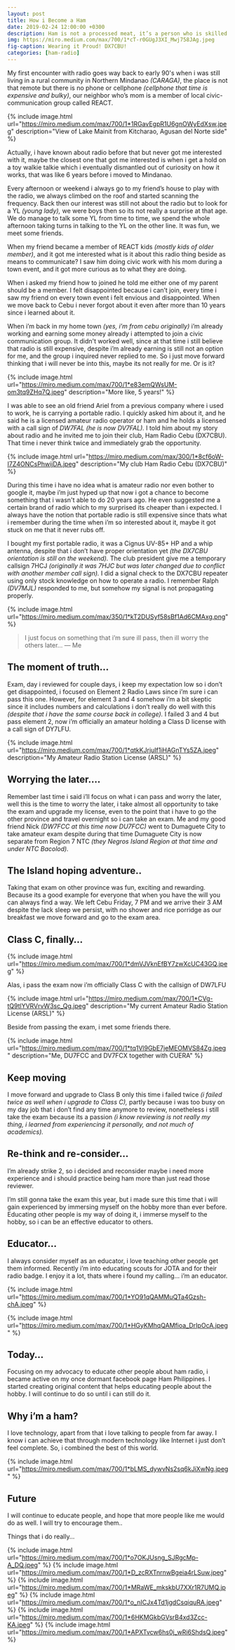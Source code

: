 ```yaml
---
layout: post
title: How i Become a Ham
date: 2019-02-24 12:00:00 +0300
description: Ham is not a processed meat, it’s a person who is skilled in the Amateur Radio.
img: https://miro.medium.com/max/700/1*cT-r0GUgJ3XI_Mwj758JAg.jpeg
fig-caption: Wearing it Proud! DX7CBU!
categories: [ham-radio]
---
```


My first encounter with radio goes way back to early 90's when i was still living in a rural community in Northern Mindanao *(CARAGA)*, the place is not that remote but there is no phone or cellphone *(cellphone that time is expensive and bulky)*, our neighbor who’s mom is a member of local civic-communication group called REACT.

{% include image.html url="https://miro.medium.com/max/700/1*1RGavEgpR1U6gnOWyEdXsw.jpeg" description="View of Lake Mainit from Kitcharao, Agusan del Norte side" %}

Actually, i have known about radio before that but never got me interested with it, maybe the closest one that got me interested is when i get a hold on a toy walkie talkie which i eventually dismantled out of curiosity on how it works, that was like 6 years before i moved to Mindanao.

Every afternoon or weekend i always go to my friend’s house to play with the radio, we always climbed on the roof and started scanning the frequency. Back then our interest was still not about the radio but to look for a YL *(young lady),* we were boys then so its not really a surprise at that age. We do manage to talk some YL from time to time, we spend the whole afternoon taking turns in talking to the YL on the other line. It was fun, we meet some friends.

When my friend became a member of REACT kids *(mostly kids of older member)*, and it got me interested what is it about this radio thing beside as means to communicate? I saw him doing civic work with his mom during a town event, and it got more curious as to what they are doing.

When i asked my friend how to joined he told me either one of my parent should be a member. I felt disappointed because i can’t join, every time i saw my friend on every town event i felt envious and disappointed. When we move back to Cebu i never forgot about it even after more than 10 years since i learned about it.

When i’m back in my home town *(yes, i’m from cebu originally)* i’m already working and earning some money already i attempted to join a civic communication group. It didn't worked well, since at that time i still believe that radio is still expensive, despite i’m already earning is still not an option for me, and the group i inquired never replied to me. So i just move forward thinking that i will never be into this, maybe its not really for me. Or is it?

{% include image.html url="https://miro.medium.com/max/700/1*e83emQWsUM-om3tq9ZHq7Q.jpeg" description="More like, 5 years!" %}

I was able to see an old friend Ariel from a previous company where i used to work, he is carrying a portable radio. I quickly asked him about it, and he said he is a licensed amateur radio operator or ham and he holds a licensed with a call sign of *DW7FAL (he is now DV7FAL).* I told him about my story about radio and he invited me to join their club, Ham Radio Cebu (DX7CBU). That time i never think twice and immediately grab the opportunity.

{% include image.html url="https://miro.medium.com/max/300/1*8cf6oW-I7Z4ONCsPhwijDA.jpeg" description="My club Ham Radio Cebu (DX7CBU)" %}

During this time i have no idea what is amateur radio nor even bother to google it, maybe i’m just hyped up that now i got a chance to become something that i wasn't able to do 20 years ago. He even suggested me a certain brand of radio which to my surprised its cheaper than i expected. I always have the notion that portable radio is still expensive since thats what i remember during the time when i’m so interested about it, maybe it got stuck on me that it never rubs off.

I bought my first portable radio, it was a Cignus UV-85+ HP and a whip antenna, despite that i don’t have proper orientation yet *(the DX7CBU orientation is still on the weekend).* The club president give me a temporary callsign 7HCJ *(originally it was 7HJC but was later changed due to conflict with another member call sign).* I did a signal check to the DX7CBU repeater using only stock knowledge on how to operate a radio. I remember Ralph *(DV7MJL)* responded to me, but somehow my signal is not propagating properly.

{% include image.html url="https://miro.medium.com/max/350/1*kT2DUSyf58sBf1Ad6CMAxg.png" %}

> I just focus on something that i’m sure ill pass, then ill worry the others later… — Me    

## The moment of truth…

Exam, day i reviewed for couple days, i keep my expectation low so i don’t get disappointed, i focused on Element 2 Radio Laws since i’m sure i can pass this one. However, for element 3 and 4 somehow i’m a bit skeptic since it includes numbers and calculations i don’t really do well with this *(despite that i have the same course back in college).* I failed 3 and 4 but pass element 2, now i’m officially an amateur holding a Class D license with a call sign of DY7LFU.

{% include image.html url="https://miro.medium.com/max/700/1*qtkKJrjuIf1iHAGnTYs5ZA.jpeg" description="My Amateur Radio Station License (ARSL)" %}

## Worrying the later….

Remember last time i said i’ll focus on what i can pass and worry the later, well this is the time to worry the later, i take almost all opportunity to take the exam and upgrade my license, even to the point that i have to go the other province and travel overnight so i can take an exam. Me and my good friend Nick *(DW7FCC at this time now DU7FCC)* went to Dumaguete City to take amateur exam despite during that time Dumaguete City is now separate from Region 7 NTC *(they Negros Island Region at that time and under NTC Bacolod).*

## The Island hoping adventure..

Taking that exam on other province was fun, exciting and rewarding. Because its a good example for everyone that when you have the will you can always find a way. We left Cebu Friday, 7 PM and we arrive their 3 AM despite the lack sleep we persist, with no shower and rice porridge as our breakfast we move forward and go to the exam area.

## Class C, finally…

{% include image.html url="https://miro.medium.com/max/700/1*dmVJVknEfBY7zwXcUC43GQ.jpeg" %}

Alas, i pass the exam now i’m officially Class C with the callsign of DW7LFU

{% include image.html url="https://miro.medium.com/max/700/1*CVg-tQ9tlYVRVrvW3sc_Qg.jpeg" description="My current Amateur Radio Station License (ARSL)" %}

Beside from passing the exam, i met some friends there.

{% include image.html url="https://miro.medium.com/max/700/1*tq1Vl9GbE7jeMEOMVS84Zg.jpeg" description="Me, DU7FCC and DV7FCX together with CUERA" %}

## Keep moving

I move forward and upgrade to Class B only this time i failed twice *(i failed twice as well when i upgrade to Class C),* partly because i was too busy on my day job that i don’t find any time anymore to review, nonetheless i still take the exam because its a passion *(i know reviewing is not really my thing, i learned from experiencing it personally, and not much of academics).*

## Re-think and re-consider…

I’m already strike 2, so i decided and reconsider maybe i need more experience and i should practice being ham more than just read those reviewer.

I’m still gonna take the exam this year, but i made sure this time that i will gain experienced by immersing myself on the hobby more than ever before. Educating other people is my way of doing it, i immerse myself to the hobby, so i can be an effective educator to others.

## Educator…

I always consider myself as an educator, i love teaching other people get them informed. Recently i’m into educating scouts for JOTA and for their radio badge. I enjoy it a lot, thats where i found my calling… i’m an educator.

{% include image.html url="https://miro.medium.com/max/700/1*YO91qQAMMuQTa4Gzsh-chA.jpeg" %}

{% include image.html url="https://miro.medium.com/max/700/1*HGyKMhqQAMfioa_DrIpOcA.jpeg" %}

## Today…

Focusing on my advocacy to educate other people about ham radio, i became active on my once dormant facebook page Ham Philippines. I started creating original content that helps educating people about the hobby. I will continue to do so until i can still do it.

## Why i’m a ham?

I love technology, apart from that i love talking to people from far away. I know i can achieve that through modern technology like Internet i just don’t feel complete. So, i combined the best of this world.

{% include image.html url="https://miro.medium.com/max/700/1*bLMS_dywvNs2sq6kJiXwNg.jpeg" %}

## Future

I will continue to educate people, and hope that more people like me would do as well. I will try to encourage them..

Things that i do really…

{% include image.html url="https://miro.medium.com/max/700/1*o7OKJUsng_SJRgcMp-A_DQ.jpeg" %}
{% include image.html url="https://miro.medium.com/max/700/1*D_zcRXTnrnwBgeia4rLSuw.jpeg" %}
{% include image.html url="https://miro.medium.com/max/700/1*MRaWE_mkskbU7XXr1R7UMQ.jpeg" %}
{% include image.html url="https://miro.medium.com/max/700/1*o_nICJx4Td1jgdCsqiquRA.jpeg" %}
{% include image.html url="https://miro.medium.com/max/700/1*6HKMGkbGVsrB4xd3Zcc-KA.jpeg" %}
{% include image.html url="https://miro.medium.com/max/700/1*APXTvcw6hs0j_wRi6ShdsQ.jpeg" %}